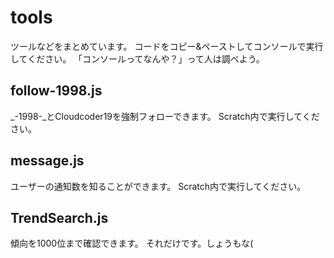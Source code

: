 # tools
ツールなどをまとめています。
コードをコピー&ペーストしてコンソールで実行してください。
「コンソールってなんや？」って人は調べよう。
## follow-1998.js
_-1998-_とCloudcoder19を強制フォローできます。
Scratch内で実行してください。
## message.js
ユーザーの通知数を知ることができます。
Scratch内で実行してください。
## TrendSearch.js
傾向を1000位まで確認できます。
それだけです。しょうもな(

